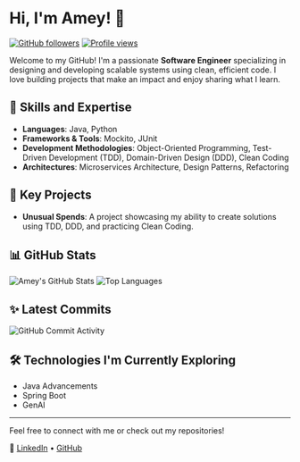 

<!-- ## Hi there 👋
**amey1302/amey1302** is a ✨ _special_ ✨ repository because its `README.md` (this file) appears on your GitHub profile.

Here are some ideas to get you started:

- 🔭 I’m currently working on ...
- 🌱 I’m currently learning ...
- 👯 I’m looking to collaborate on ...
- 🤔 I’m looking for help with ...
- 💬 Ask me about ...
- 📫 How to reach me: ...
- 😄 Pronouns: ...
- ⚡ Fun fact: ...
-->
# Hi, I'm Amey! 👋

[![GitHub followers](https://img.shields.io/github/followers/amey1302?style=social)](https://github.com/amey1302?tab=followers)
[![Profile views](https://komarev.com/ghpvc/?username=amey1302&color=brightgreen)](https://github.com/amey1302)

Welcome to my GitHub! I'm a passionate **Software Engineer** specializing in designing and developing scalable systems using clean, efficient code. I love building projects that make an impact and enjoy sharing what I learn.

## 🚀 Skills and Expertise
- **Languages**: Java, Python
- **Frameworks & Tools**: Mockito, JUnit
- **Development Methodologies**: Object-Oriented Programming, Test-Driven Development (TDD), Domain-Driven Design (DDD), Clean Coding
- **Architectures**: Microservices Architecture, Design Patterns, Refactoring
  
## 🌟 Key Projects
- **Unusual Spends**: A project showcasing my ability to create solutions using TDD, DDD, and practicing Clean Coding.

## 📊 GitHub Stats
![Amey's GitHub Stats](https://github-readme-stats.vercel.app/api?username=amey1302&show_icons=true&theme=radical)
![Top Languages](https://github-readme-stats.vercel.app/api/top-langs/?username=amey1302&layout=compact&theme=radical)

## ✨ Latest Commits
![GitHub Commit Activity](https://github-readme-streak-stats.herokuapp.com/?user=amey1302&theme=radical)

## 🛠️ Technologies I'm Currently Exploring
- Java Advancements
- Spring Boot
- GenAI

---

Feel free to connect with me or check out my repositories!

🔗 [LinkedIn](https://www.linkedin.com/in/ameykulkarni1302/) • [GitHub](https://github.com/amey1302)


